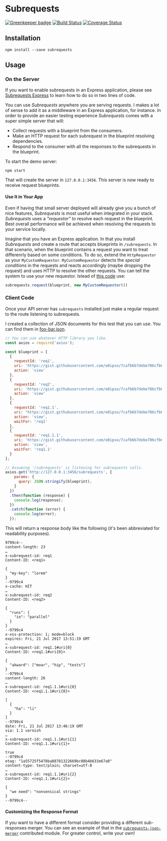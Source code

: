 # Subrequests

[![Greenkeeper badge](https://badges.greenkeeper.io/e0ipso/subrequests.svg)](https://greenkeeper.io/)
[![Build Status](https://travis-ci.org/e0ipso/subrequests.svg?branch=master)](https://travis-ci.org/e0ipso/subrequests)
[![Coverage Status](https://coveralls.io/repos/github/e0ipso/subrequests/badge.svg?branch=master)](https://coveralls.io/github/e0ipso/subrequests?branch=master)

## Installation

```npm
npm install --save subrequests
```

## Usage

### On the Server

If you want to enable subrequests in an Express application, please see
[Subrequests Express](https://github.com/e0ipso/subrequests-express#readme) to learn how to do so
in two lines of code.

You can use _Subrequests_ anywhere you are serving requests. I makes a lot of sense to add it as a middleware in an
Express application, for instance. In order to provide an easier testing experience _Subrequests_ comes with a super
simple server that will:

  - Collect requests with a blueprint from the consumers.
  - Make an HTTP request for each subrequest in the blueprint resolving dependencies.
  - Respond to the consumer with all the responses to the subrequests in the blueprint.

To start the demo server:

```
npm start
```

That will create the server in `127.0.0.1:3456`. This server is now ready to receive request blueprints.

#### Use It in Your App

Even if having that small server deployed will already give you a bunch of nice features, _Subrequests_ is most useful
when integrated in your stack. _Subrequests_ uses a _"requestor"_ to resolve each request in the blueprint. Best overall
performance will be achieved when resolving the requests to your service locally.

Imagine that you have an Express application. In that you install _Subrequests_ and create a route that accepts
blueprints in `/subrequests`. In that scenario, when the blueprint contains a request you want to treat differenrly
based on some conditions. To do so, extend the `HttpRequestor` as your `MyCustomRequestor`. `MyCustomRequestor`
detects the _special conditions_ in the requests and reacts accordingly (maybe dropping the request)  and uses HTTP to
resolve the other requests. You can tell the system to use your new requestor. Istead of
[this code](./exampleServer.js#L25) use:

```js
subrequests.request(blueprint, new MyCustomRequestor())
```

### Client Code

Once your API server has `subrequests` installed just make a regular request to
the route listening to subrequests.

I created a collection of JSON documents for this test that you can use. You can
find them in
[foo-bar.json](https://gist.github.com/e0ipso/7cafb6b7debe786cfb60f617fa89ba81).

```js
// You can use whatever HTTP library you like.
const axios = require('axios');

const blueprint = [
  {
    requestId: 'req1',
    uri: 'https://gist.githubusercontent.com/e0ipso/7cafb6b7debe786cfb60f617fa89ba81/raw/a6590d3cc87d0c00485c9e428c8b7c29da21b704/foo-bar.json',
    action: 'view'
  },
  {
    requestId: 'req2',
    uri: 'https://gist.githubusercontent.com/e0ipso/7cafb6b7debe786cfb60f617fa89ba81/raw/a6590d3cc87d0c00485c9e428c8b7c29da21b704/the-end.json',
    action: 'view'
  },
  {
    requestId: 'req1.1',
    uri: "https://gist.githubusercontent.com/e0ipso/7cafb6b7debe786cfb60f617fa89ba81/raw/a6590d3cc87d0c00485c9e428c8b7c29da21b704/{{req1.body@$['my-key']}}.json",
    action: 'view',
    waitFor: 'req1'
  },
  {
    requestId: 'req1.1.1',
    uri: 'https://gist.githubusercontent.com/e0ipso/7cafb6b7debe786cfb60f617fa89ba81/raw/a6590d3cc87d0c00485c9e428c8b7c29da21b704/{{req1.1.body@$.akward[*]}}.json',
    action: 'view',
    waitFor: 'req1.1'
  }
];

// Assuming '/subrequests' is listening for subrequests calls.
axios.get('http://127.0.0.1:3456/subrequests', {
    params: {
      query: JSON.stringify(blueprint),
    }
  })
  .then(function (response) {
    console.log(response);
  })
  .catch(function (error) {
    console.log(error);
  });
```

This will return a response body like the following (it's been abbreviated for
readability purposes).

```
9799c4--
content-length: 23
…
x-subrequest-id: req1
Content-ID: <req1>

{
  "my-key": "lorem"
}
--9799c4
x-cache: HIT
…
x-subrequest-id: req2
Content-ID: <req2>

{
  "runs": {
    "in": "parallel"
  }
}
--9799c4
x-xss-protection: 1; mode=block
expires: Fri, 21 Jul 2017 13:51:19 GMT
…
x-subrequest-id: req1.1#uri{0}
Content-ID: <req1.1#uri{0}>

{
  "akward": ["moar", "hip", "tests"]
}
--9799c4
content-length: 26
…
x-subrequest-id: req1.1.1#uri{0}
Content-ID: <req1.1.1#uri{0}>

[
  {
    "ha": "li"
  }
]
--9799c4
date: Fri, 21 Jul 2017 13:46:19 GMT
via: 1.1 varnish
…
x-subrequest-id: req1.1.1#uri{1}
Content-ID: <req1.1.1#uri{1}>

true
--9799c4
etag: "1a55725f5478ba88781322669bc08b4b633e67a0"
content-type: text/plain; charset=utf-8
…
x-subrequest-id: req1.1.1#uri{2}
Content-ID: <req1.1.1#uri{2}>

{
  "we need": "nonsensical strings"
}
--9799c4--
```

#### Customizing the Response Format

If you want to have a different format consider providing a different
sub-responses merger. You can see an example of that in the
[`subrequests-json-merger`](https://github.com/e0ipso/subrequests-json-merger) contributed module. For greater control,
write your own!
